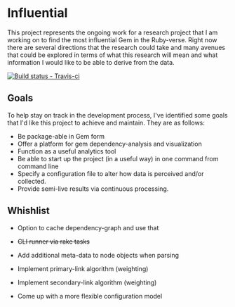 # Influential

This project represents the ongoing work for a research project that I am
working on to find the most influential Gem in the Ruby-verse. Right now
there are several directions that the research could take and many avenues
that could be explored in terms of what this research will mean and what
information I would like to be able to derive from the data.

[ ![Build status - Travis-ci][1] ][2]


## Goals

To help stay on track in the development process, I've identified some
goals that I'd like this project to achieve and maintain. They are as
follows:

+ Be package-able in Gem form
+ Offer a platform for gem dependency-analysis and visualization
+ Function as a useful analytics tool
+ Be able to start up the project (in a useful way) in one command from 
command line
+ Specify a configuration file to alter how data is perceived and/or
collected.
+ Provide semi-live results via continuous processing. 


## Whishlist

+ Option to cache dependency-graph and use that
+ ~~CLI runner via rake tasks~~
+ Add additional meta-data to node objects when parsing
+ Implement primary-link algorithm (weighting)
+ Implement secondary-link algorithm (weighting)
+ Come up with a more flexible configuration model


  [1]: https://secure.travis-ci.org/JohnMurray/gem-graph.png
  [2]: https://travis-ci.org/JohnMurray/gem-graph
